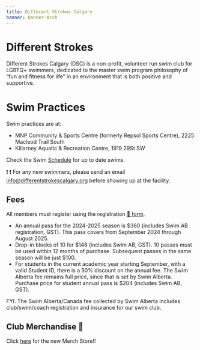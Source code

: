 ```yaml
---
title: Different Strokes Calgary
banner: Banner-Arch
---
```


# Different Strokes

Different Strokes Calgary (DSC) is a non-profit, volunteer run swim club
for LGBTQ+ swimmers, dedicated to the master swim
program philosophy of “fun and fitness for life” in an environment that is both
positive and supportive.

# Swim Practices

Swim practices are at:
- MNP Community & Sports Centre (formerly Repsol Sports Centre), 2225 Macleod Trail South
- Killarney Aquatic & Recreation Centre, 1919 29St SW

Check the Swim [Schedule](Schedule.md) for up to date swims.

:heavy_exclamation_mark: :heavy_exclamation_mark: For any new swimmers, please send an email [info@differentstrokescalgary.org](mailto:info@differentstrokescalgary.org) before showing up at the facility.

## Fees

All members must register using the registration [:page_facing_up: form](https://form.jotform.com/242394502104245).

- An annual pass for the 2024-2025 season is $360 (includes Swim AB registration, GST). This pass covers from September 2024 through August 2025.
- Drop-in blocks of 10 for $148 (includes Swim AB, GST). 10 passes must be used within 12 months of purchase. Subsequent passes in the same season will be just $100.
- For students in the current academic year starting September, with a valid Student ID, there is a 50% discount on the annual fee. The Swim Alberta fee remains full price, since that is set by Swim Alberta. Purchase price for student annual pass is $204 (includes Swim AB, GST).

FYI. The Swim Alberta/Canada fee collected by Swim Alberta includes club/swim/coach registration and insurance for our swim club.

## Club Merchandise :shirt:
Click [here](https://stores.freshbrandgear.com/Different_Strokes_Calgary/shop/home) for the new Merch Store!!
